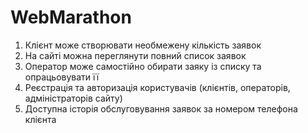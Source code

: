 # WebMarathon
1. Клієнт може створювати необмежену кількість заявок
2. На сайті можна переглянути повний список заявок
3. Оператор може самостійно обирати заяку із списку та опрацьовувати її
4. Реєстрація та авторизація користувачів (клієнтів, операторів, адміністраторів сайту)
5. Доступна історія обслуговування заявок за номером телефона клієнта 
